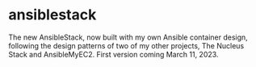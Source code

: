 # ansiblestack
The new AnsibleStack, now built with my own Ansible container design, following the design patterns of two of my other projects, The Nucleus Stack and AnsibleMyEC2. First version coming March 11, 2023.
